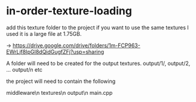 # in-order-texture-loading

add this texture folder to the project if you want to use the same textures I used it is a large file at 1.75GB.

-> https://drive.google.com/drive/folders/1m-FCP963-EWrLjf8IpGI8dQidGugfZFj?usp=sharing

A folder will need to be created for the output textures. output/1/, output/2, ... output/n etc

the project will need to contain the following

middleware\n
textures\n
output\n
main.cpp

